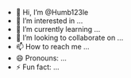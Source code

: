 - 👋 Hi, I’m @Humb123le
- 👀 I’m interested in ...
- 🌱 I’m currently learning ...
- 💞️ I’m looking to collaborate on ...
- 📫 How to reach me ...
- 😄 Pronouns: ...
- ⚡ Fun fact: ...

<!---
Humb123le/Humb123le is a ✨ special ✨ repository because its `README.md` (this file) appears on your GitHub profile.
You can click the Preview link to take a look at your changes.
--->
